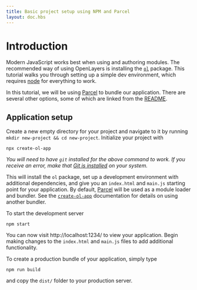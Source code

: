 ```yaml
---
title: Basic project setup using NPM and Parcel
layout: doc.hbs
---
```


# Introduction

Modern JavaScript works best when using and authoring modules. The recommended way of using OpenLayers is installing the [`ol`](https://npmjs.com/package/ol) package. This tutorial walks you through setting up a simple dev environment, which requires [node](https://nodejs.org) for everything to work.

In this tutorial, we will be using [Parcel](https://parceljs.org) to bundle our application. There are several other options, some of which are linked from the [README](https://npmjs.com/package/ol).

## Application setup

Create a new empty directory for your project and navigate to it by running `mkdir new-project && cd new-project`. Initialize your project with

    npx create-ol-app

*You will need to have `git` installed for the above command to work.  If you receive an error, make that [Git is installed](https://github.com/git-guides/install-git) on your system.*

This will install the `ol` package, set up a development environment with additional dependencies, and give you an `index.html` and `main.js` starting point for your application.  By default, [Parcel](https://parceljs.org) will be used as a module loader and bundler.  See the [`create-ol-app`](https://github.com/openlayers/create-ol-app) documentation for details on using another bundler.

To start the development server

    npm start

You can now visit http://localhost:1234/ to view your application.  Begin making changes to the `index.html` and `main.js` files to add additional functionality.

To create a production bundle of your application, simply type

    npm run build

and copy the `dist/` folder to your production server.
